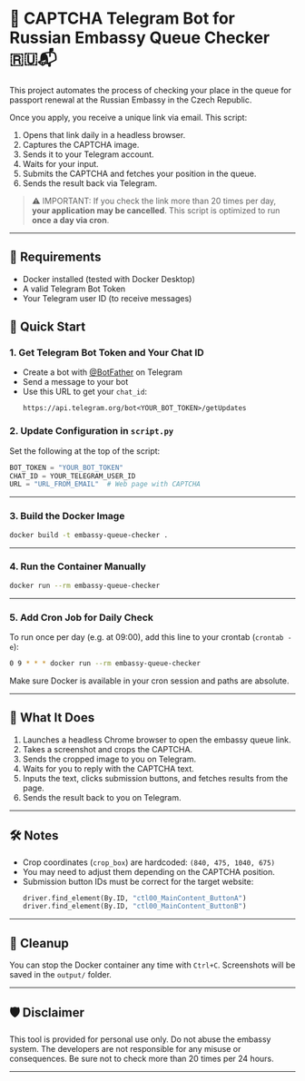 # 🧩 CAPTCHA Telegram Bot for Russian Embassy Queue Checker 🇷🇺📬

This project automates the process of checking your place in the queue for passport renewal at the Russian Embassy in the Czech Republic.

Once you apply, you receive a unique link via email. This script:
1. Opens that link daily in a headless browser.
2. Captures the CAPTCHA image.
3. Sends it to your Telegram account.
4. Waits for your input.
5. Submits the CAPTCHA and fetches your position in the queue.
6. Sends the result back via Telegram.

> ⚠️ IMPORTANT: If you check the link more than 20 times per day, **your application may be cancelled**. This script is optimized to run **once a day via cron**.

---

## 🧰 Requirements

- Docker installed (tested with Docker Desktop)
- A valid Telegram Bot Token
- Your Telegram user ID (to receive messages)

## 🚀 Quick Start

### 1. Get Telegram Bot Token and Your Chat ID

- Create a bot with [@BotFather](https://t.me/BotFather) on Telegram
- Send a message to your bot
- Use this URL to get your `chat_id`:  
  ```
  https://api.telegram.org/bot<YOUR_BOT_TOKEN>/getUpdates
  ```

### 2. Update Configuration in `script.py`

Set the following at the top of the script:

```python
BOT_TOKEN = "YOUR_BOT_TOKEN"
CHAT_ID = YOUR_TELEGRAM_USER_ID
URL = "URL_FROM_EMAIL"  # Web page with CAPTCHA
```

---

### 3. Build the Docker Image

```bash
docker build -t embassy-queue-checker .
```

---

### 4. Run the Container Manually

```bash
docker run --rm embassy-queue-checker
```

---

### 5. Add Cron Job for Daily Check

To run once per day (e.g. at 09:00), add this line to your crontab (`crontab -e`):

```bash
0 9 * * * docker run --rm embassy-queue-checker
```

Make sure Docker is available in your cron session and paths are absolute.

---

## 🧪 What It Does

1. Launches a headless Chrome browser to open the embassy queue link.
2. Takes a screenshot and crops the CAPTCHA.
3. Sends the cropped image to you on Telegram.
4. Waits for you to reply with the CAPTCHA text.
5. Inputs the text, clicks submission buttons, and fetches results from the page.
6. Sends the result back to you on Telegram.

---

## 🛠 Notes

- Crop coordinates (`crop_box`) are hardcoded: `(840, 475, 1040, 675)`
- You may need to adjust them depending on the CAPTCHA position.
- Submission button IDs must be correct for the target website:
  ```python
  driver.find_element(By.ID, "ctl00_MainContent_ButtonA")
  driver.find_element(By.ID, "ctl00_MainContent_ButtonB")
  ```

---

## 🧼 Cleanup

You can stop the Docker container any time with `Ctrl+C`. Screenshots will be saved in the `output/` folder.

---

## 🛡 Disclaimer

This tool is provided for personal use only. Do not abuse the embassy system. The developers are not responsible for any misuse or consequences. Be sure not to check more than 20 times per 24 hours.

---
